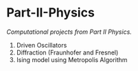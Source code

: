 # Part-II-Physics

*Computational projects from Part II Physics.*

1. Driven Oscillators
2. Diffraction (Fraunhofer and Fresnel)
3. Ising model using Metropolis Algorithm

